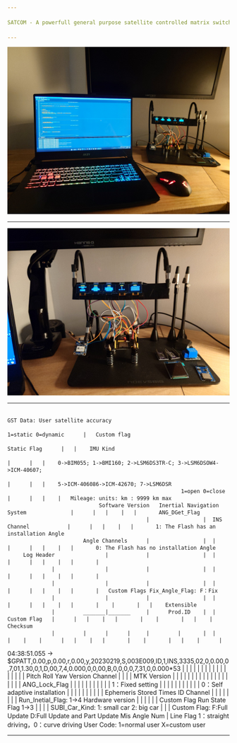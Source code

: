```yaml
---

SATCOM - A powerfull general purpose satellite controlled matrix switch.

---
```


![plot](./resources/img_001.JPG)

---

![plot](./resources/img_000.JPG)

---


                                                                                                   GST Data: User satellite accuracy                         
                                                                           1=static 0=dynamic      |   Custom flag                                           
                                                                                  Static Flag      |   |    IMU Kind                                         
                                                                                            |      |   |    0->BIM055; 1->BMI160; 2->LSM6DS3TR-C; 3->LSM6DSOW4->ICM-40607;
                                                                                            |      |   |    5->ICM-406086->ICM-42670; 7->LSM6DSR 
                                                           1=open 0=close                   |      |   |    |   Mileage: units: km : 9999 km max
                                 Software Version   Inertial Navigation System              |      |   |    |   |       ANG_DGet_Flag
                                                |                 |  INS Channel            |      |   |    |   |       1: The Flash has an installation Angle
                            Angle Channels      |                 |  |                      |      |   |    |   |       0: The Flash has no installation Angle
         Log Header                |            |                 |  |                      |      |   |    |   |       |    
                  |                |            |                 |  |                      |      |   |    |   |       |    
                  |                |            |                 |  |                      |      |   |    |   |       |   Custom Flags Fix_Angle_Flag: F：Fix    
                  |                |            |                 |  |                      |      |   |    |   |       |    |       |   |    Extensible
                  |         _______|_______     |      Prod.ID    |  |        Custom Flag   |      |   |    |   |       |    |       |   |    |      Checksum
                  |         |      |      |     |         |       |  |            |    |    |      |   |    |   |       |    |       |   |    |      |
04:38:51.055 -> $GPATT,0.00,p,0.00,r,0.00,y,20230219,S,003E009,ID,1,INS,3335,02,0,0.00,0,7,01,1.30,0,1,D,00,7,4,0.000,0,0,00,B,0,0,0,0,7,31,0,0.000*53
                        |       |     |              |          |        |   |  |        |    |      |   |    |       |   |            |    |
                      Pitch    Roll  Yaw      Version Channel   |        |   |  | MTK Version |      |   |    |       |   |            |    |
                                                                |        |   |  |             |      |   |    |       |   |            |    ANG_Lock_Flag
                                                                |        |   |  |             |      |   |    |       |   |            |    1：Fixed setting
                                                                |        |   |  |             |      |   |    |       |   |            |    0：Self adaptive installation
                                                                |        |   |  |             |      |   |    |       |   |            Ephemeris Stored Times
                                                              ID Channel |   |  |             |      |   |    |       |   Run_Inetial_Flag: 1->4
                                                           Hardware version  |  |             |      |   |    |       Custom Flag
                                                            Run State Flag 1->3 |             |      |   |    SUBI_Car_Kind: 1: small car 2: big car
                                                                                |             |      |   Custom Flag: F:Full Update D:Full Update and Part Update
                                                                    Mis Angle Num             |      Line Flag 1：straight driving，0：curve driving
                                                                                              User Code: 1=normal user X=custom user


---
